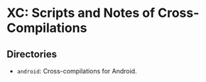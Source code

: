# XC: Scripts and Notes of Cross-Compilations

## Directories

* `android`: Cross-compilations for Android.
